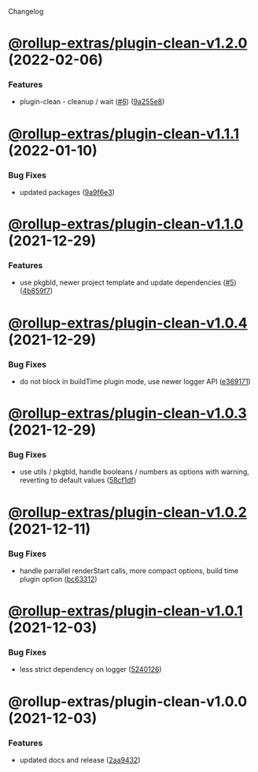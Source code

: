Changelog

# [@rollup-extras/plugin-clean-v1.2.0](https://github.com/kshutkin/rollup-extras/compare/@rollup-extras/plugin-clean-v1.1.1...@rollup-extras/plugin-clean-v1.2.0) (2022-02-06)


### Features

* plugin-clean - cleanup / wait ([#6](https://github.com/kshutkin/rollup-extras/issues/6)) ([9a255e8](https://github.com/kshutkin/rollup-extras/commit/9a255e80998f78a57766147297fed1226433d39d))

# [@rollup-extras/plugin-clean-v1.1.1](https://github.com/kshutkin/rollup-extras/compare/@rollup-extras/plugin-clean-v1.1.0...@rollup-extras/plugin-clean-v1.1.1) (2022-01-10)


### Bug Fixes

* updated packages ([9a9f6e3](https://github.com/kshutkin/rollup-extras/commit/9a9f6e365c076fd4d5b43bf9e36b3ee2bdfcf0dc))

# [@rollup-extras/plugin-clean-v1.1.0](https://github.com/kshutkin/rollup-extras/compare/@rollup-extras/plugin-clean-v1.0.4...@rollup-extras/plugin-clean-v1.1.0) (2021-12-29)


### Features

* use pkgbld, newer project template and update dependencies ([#5](https://github.com/kshutkin/rollup-extras/issues/5)) ([4b859f7](https://github.com/kshutkin/rollup-extras/commit/4b859f742269edf685548006ab6733884ad29910))

# [@rollup-extras/plugin-clean-v1.0.4](https://github.com/kshutkin/rollup-extras/compare/@rollup-extras/plugin-clean-v1.0.3...@rollup-extras/plugin-clean-v1.0.4) (2021-12-29)


### Bug Fixes

* do not block in buildTime plugin mode, use newer logger API ([e369171](https://github.com/kshutkin/rollup-extras/commit/e369171bb90f3cc47fa0c19ea4c9c98a13fc837c))

# [@rollup-extras/plugin-clean-v1.0.3](https://github.com/kshutkin/rollup-extras/compare/@rollup-extras/plugin-clean-v1.0.2...@rollup-extras/plugin-clean-v1.0.3) (2021-12-29)


### Bug Fixes

* use utils / pkgbld, handle booleans / numbers as options with warning, reverting to default values ([58cf1df](https://github.com/kshutkin/rollup-extras/commit/58cf1df6d560ccd8774d684a724d2feeda68221a))

# [@rollup-extras/plugin-clean-v1.0.2](https://github.com/kshutkin/rollup-extras/compare/@rollup-extras/plugin-clean-v1.0.1...@rollup-extras/plugin-clean-v1.0.2) (2021-12-11)


### Bug Fixes

* handle parrallel renderStart calls, more compact options, build time plugin option ([bc63312](https://github.com/kshutkin/rollup-extras/commit/bc6331250e7b1223eca3753c01fc321d0418a821))

# [@rollup-extras/plugin-clean-v1.0.1](https://github.com/kshutkin/rollup-extras/compare/@rollup-extras/plugin-clean-v1.0.0...@rollup-extras/plugin-clean-v1.0.1) (2021-12-03)


### Bug Fixes

* less strict dependency on logger ([5240126](https://github.com/kshutkin/rollup-extras/commit/5240126de15af338f9d0f0df3c36891687934026))

# @rollup-extras/plugin-clean-v1.0.0 (2021-12-03)


### Features

* updated docs and release ([2aa9432](https://github.com/kshutkin/rollup-extras/commit/2aa94321a55f13085bedd58f4fff22249abaf0b8))
